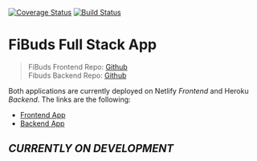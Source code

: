 [![Coverage Status](https://coveralls.io/repos/github/JayRodrig/FiBuds_BE/badge.svg?branch=master)](https://coveralls.io/github/JayRodrig/FiBuds_BE?branch=master) 
[![Build Status](https://travis-ci.com/JayRodrig/FiBuds_BE.svg?branch=master)](https://travis-ci.com/JayRodrig/FiBuds_BE)

# FiBuds Full Stack App

> FiBuds Frontend Repo: [Github](https://github.com/JayRodrig/FiBuds_FE)    
Fibuds Backend Repo: [Github](https://github.com/JayRodrig/FiBuds_BE)

Both applications are currently deployed on Netlify _Frontend_ and Heroku _Backend_. The links are the following: 

* [Frontend App](https://fibuds.netlify.com/#/landing)
* [Backend App](http://fibuds.herokuapp.com/)

## **_CURRENTLY ON DEVELOPMENT_**
